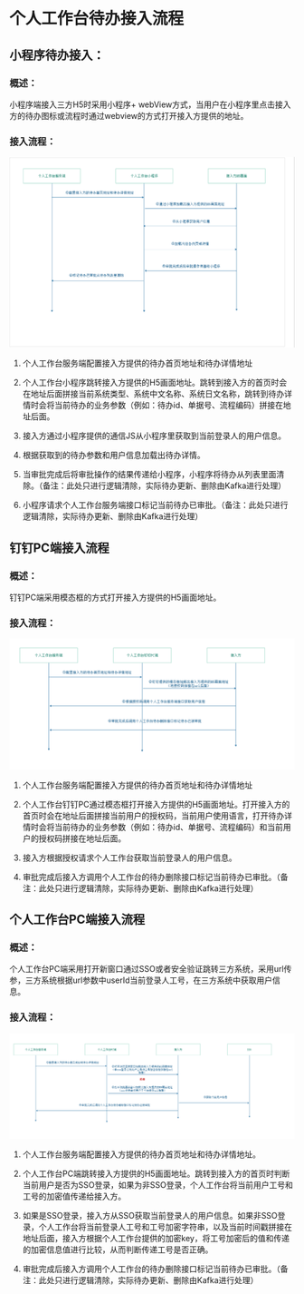 # 个人工作台待办接入流程

## 小程序待办接入：
### 概述：
小程序端接入三方H5时采用小程序+ webView方式，当用户在小程序里点击接入方的待办图标或流程时通过webview的方式打开接入方提供的地址。
### 接入流程：
![](small-app.jpg)
1. 个人工作台服务端配置接入方提供的待办首页地址和待办详情地址

2. 个人工作台小程序跳转接入方提供的H5画面地址。跳转到接入方的首页时会在地址后面拼接当前系统类型、系统中文名称、系统日文名称，跳转到待办详情时会将当前待办的业务参数（例如：待办id、单据号、流程编码）拼接在地址后面。

3. 接入方通过小程序提供的通信JS从小程序里获取到当前登录人的用户信息。

4. 根据获取到的待办参数和用户信息加载出待办详情。

5. 当审批完成后将审批操作的结果传递给小程序，小程序将待办从列表里面清除。（备注：此处只进行逻辑清除，实际待办更新、删除由Kafka进行处理）

6. 小程序请求个人工作台服务端接口标记当前待办已审批。（备注：此处只进行逻辑清除，实际待办更新、删除由Kafka进行处理）

## 钉钉PC端接入流程

### 概述：
钉钉PC端采用模态框的方式打开接入方提供的H5画面地址。

### 接入流程：
![](pc-app.jpg)

1. 个人工作台服务端配置接入方提供的待办首页地址和待办详情地址

2. 个人工作台钉钉PC通过模态框打开接入方提供的H5画面地址。打开接入方的首页时会在地址后面拼接当前用户的授权码，当前用户使用语言，打开待办详情时会将当前待办的业务参数（例如：待办id、单据号、流程编码）和当前用户的授权码拼接在地址后面。

3. 接入方根据授权请求个人工作台获取当前登录人的用户信息。

4. 审批完成后接入方调用个人工作台的待办删除接口标记当前待办已审批。（备注：此处只进行逻辑清除，实际待办更新、删除由Kafka进行处理）

## 个人工作台PC端接入流程

### 概述：
个人工作台PC端采用打开新窗口通过SSO或者安全验证跳转三方系统，采用url传参，三方系统根据url参数中userId当前登录人工号，在三方系统中获取用户信息。

### 接入流程：
![](pc-browser.jpg)

1. 个人工作台服务端配置接入方提供的待办首页地址和待办详情地址。

2. 个人工作台PC端跳转接入方提供的H5画面地址。跳转到接入方的首页时判断当前用户是否为SSO登录，如果为非SSO登录，个人工作台将当前用户工号和工号的加密值传递给接入方。

3. 如果是SSO登录，接入方从SSO获取当前登录人的用户信息。如果非SSO登录，个人工作台将当前登录人工号和工号加密字符串，以及当前时间戳拼接在地址后面，接入方根据个人工作台提供的加密key，将工号加密后的值和传递的加密信息值进行比较，从而判断传递工号是否正确。

4. 审批完成后接入方调用个人工作台的待办删除接口标记当前待办已审批。（备注：此处只进行逻辑清除，实际待办更新、删除由Kafka进行处理）
